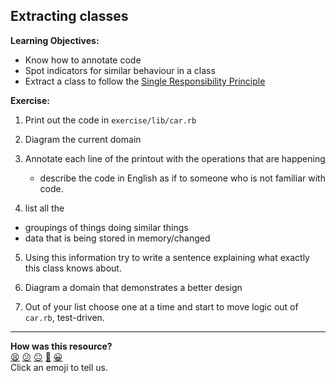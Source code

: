 ## Extracting classes

**Learning Objectives:**
 - Know how to annotate code
 - Spot indicators for similar behaviour in a class
 - Extract a class to follow the [Single Responsibility Principle](https://en.wikipedia.org/wiki/Single-responsibility_principle)

**Exercise:**
1. Print out the code in `exercise/lib/car.rb`

2. Diagram the current domain

3. Annotate each line of the printout with the operations that are happening
   - describe the code in English as if to someone who is not familiar with code.

4. list all the
  - groupings of things doing similar things
  - data that is being stored in memory/changed

5. Using this information try to write a sentence explaining what exactly this class knows about.

6. Diagram a domain that demonstrates a better design

7. Out of your list choose one at a time and start to move logic out of `car.rb`, test-driven.

<!-- BEGIN GENERATED SECTION DO NOT EDIT -->

---

**How was this resource?**  
[😫](https://airtable.com/shrUJ3t7KLMqVRFKR?prefill_Repository=skills-workshops&prefill_File=object_oriented_programming/extracting_a_class/README.md&prefill_Sentiment=😫) [😕](https://airtable.com/shrUJ3t7KLMqVRFKR?prefill_Repository=skills-workshops&prefill_File=object_oriented_programming/extracting_a_class/README.md&prefill_Sentiment=😕) [😐](https://airtable.com/shrUJ3t7KLMqVRFKR?prefill_Repository=skills-workshops&prefill_File=object_oriented_programming/extracting_a_class/README.md&prefill_Sentiment=😐) [🙂](https://airtable.com/shrUJ3t7KLMqVRFKR?prefill_Repository=skills-workshops&prefill_File=object_oriented_programming/extracting_a_class/README.md&prefill_Sentiment=🙂) [😀](https://airtable.com/shrUJ3t7KLMqVRFKR?prefill_Repository=skills-workshops&prefill_File=object_oriented_programming/extracting_a_class/README.md&prefill_Sentiment=😀)  
Click an emoji to tell us.

<!-- END GENERATED SECTION DO NOT EDIT -->
